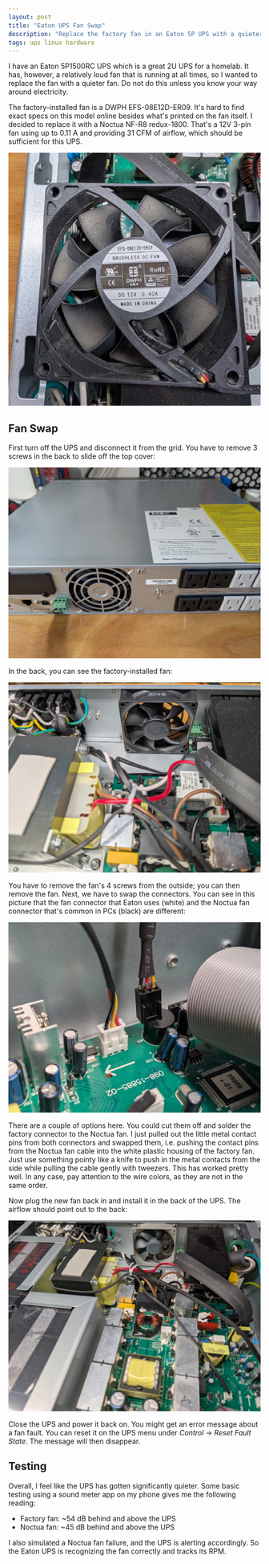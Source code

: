 ```yaml
---
layout: post
title: "Eaton UPS Fan Swap"
description: "Replace the factory fan in an Eaton 5P UPS with a quieter Noctua fan."
tags: ups linux hardware
---
```


I have an Eaton 5P1500RC UPS which is a great 2U UPS for a homelab. It has, however, a relatively loud fan that is
running at all times, so I wanted to replace the fan with a quieter fan. Do not do this unless you know your way around
electricity.

The factory-installed fan is a DWPH EFS-08E12D-ER09. It's hard to find exact specs on this model online besides what's
printed on the fan itself. I decided to replace it with a Noctua NF-R8 redux-1800. That's a 12V 3-pin fan using up to
0.11 A and providing 31 CFM of airflow, which should be sufficient for this UPS.

![Eaton UPS Factory Fan Label](/assets/images/eaton-ups-standard-fan-label.jpg)

## Fan Swap

First turn off the UPS and disconnect it from the grid. You have to remove 3 screws in the back to slide off the top
cover:

![Back of the Eaton UPS](/assets/images/eaton-ups-outside.jpg)

In the back, you can see the factory-installed fan:

![Factory-installed fan in the Eaton UPS](/assets/images/eaton-ups-standard-fan-installed.jpg)

You have to remove the fan's 4 screws from the outside; you can then remove the fan. Next, we have to swap the connectors.
You can see in this picture that the fan connector that Eaton uses (white) and the Noctua fan connector that's common in
PCs (black) are different:

![Fan connectors of the factory fan and Noctua](/assets/images/eaton-ups-connector.jpg)

There are a couple of options here. You could cut them off and solder the factory connector to the Noctua fan. I just
pulled out the little metal contact pins from both connectors and swapped them, i.e. pushing the contact pins from the
Noctua fan cable into the white plastic housing of the factory fan. Just use something pointy like a knife to push in
the metal contacts from the side while pulling the cable gently with tweezers. This has worked pretty well. In any case,
pay attention to the wire colors, as they are not in the same order.

Now plug the new fan back in and install it in the back of the UPS. The airflow should point out to the back:

![Noctua installed inside the Eaton UPS](/assets/images/eaton-ups-noctua-fan.jpg)

Close the UPS and power it back on. You might get an error message about a fan fault. You can reset it on the UPS menu
under *Control* -> *Reset Fault State*. The message will then disappear.

## Testing

Overall, I feel like the UPS has gotten significantly quieter. Some basic testing using a sound meter app on my phone
gives me the following reading:

* Factory fan: ~54 dB behind and above the UPS
* Noctua fan: ~45 dB behind and above the UPS

I also simulated a Noctua fan failure, and the UPS is alerting accordingly. So the Eaton UPS is recognizing the fan
correctly and tracks its RPM.
